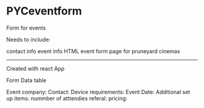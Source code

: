 # PYCeventform

Form for events

Needs to include:

contact info
event info
HTML event form page for pruneyard cinemas

-----------------------------------------------------------------------------------------------------------------------------------------------------------

Created with react App

Form Data table

Event company:
Contact:
Device requirements:
Event Date:
Additional set up items:
nummber of atttendies
referal:
pricing:

